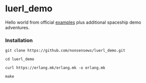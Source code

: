 # luerl_demo
Hello world from official [examples](https://github.com/rvirding/luerl/tree/develop/examples) plus additional spaceship demo adventures.

### Installation
`git clone https://github.com/nonsensews/luerl_demo.git`

`cd luerl_demo`

`curl https://erlang.mk/erlang.mk -o erlang.mk`

`make`
